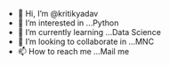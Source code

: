 - 👋 Hi, I’m @kritikyadav
- 👀 I’m interested in ...Python
- 🌱 I’m currently learning ...Data Science
- 💞️ I’m looking to collaborate in ...MNC
- 📫 How to reach me ...Mail me

<!---
kritikyadav/kritikyadav is a ✨ special ✨ repository because its `README.md` (this file) appears on your GitHub profile.
You can click the Preview link to take a look at your changes.
--->
